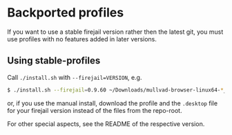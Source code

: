 # Backported profiles

If you want to use a stable firejail version rather then the latest git,
you must use profiles with no features added in later versions.


## Using stable-profiles

Call `./install.sh` with `--firejail=VERSION`, e.g.

```bash
$ ./install.sh --firejail=0.9.60 ~/Downloads/mullvad-browser-linux64-*_ALL.tar.xz
```

or, if you use the manual install, download the profile and the `.desktop` file for
your firejail version instead of the files from the repo-root.

For other special aspects, see the README of the respective version.
